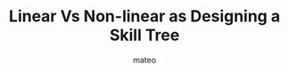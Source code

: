 ---
title: Linear Vs Non-linear as Designing a Skill Tree
author: mateo
Definition: A linear model, also known as a linear regression model, is a statistical approach used to describe the relationship between a dependent variable and one or more independent variables. It assumes a linear relationship between the variables, meaning that the dependent variable can be expressed as a linear combination of the independent variables. A non-linear model is also a statistical model that does NOT assume a linear relationship between the dependent variable and the independent variables, meaning that analyzing more complex relationships from more complex and relatively large datasets is available in non-linear models with making curves, exponentials, logarithms, or interactions.
Description: You are designing a skill tree for a game. There are two ways you could do this tree. The linear approach would be to grant a set amount of points per upgrade (eg, +5 damage per upgrade). The non-linear approach might be more useful to balance it as it would let you give small bonuses at first and then skyrocket into certain branches after investing a number of points into them.
OriginSource: "Human plus ChatGPT 4o"
Mapping:
  "features": "skill points"
  "target variable": "damage bonus"
  "linear model": "consistent gain"
  "non-linear model": "power spike"
ExpertRating: Mediocre
---
